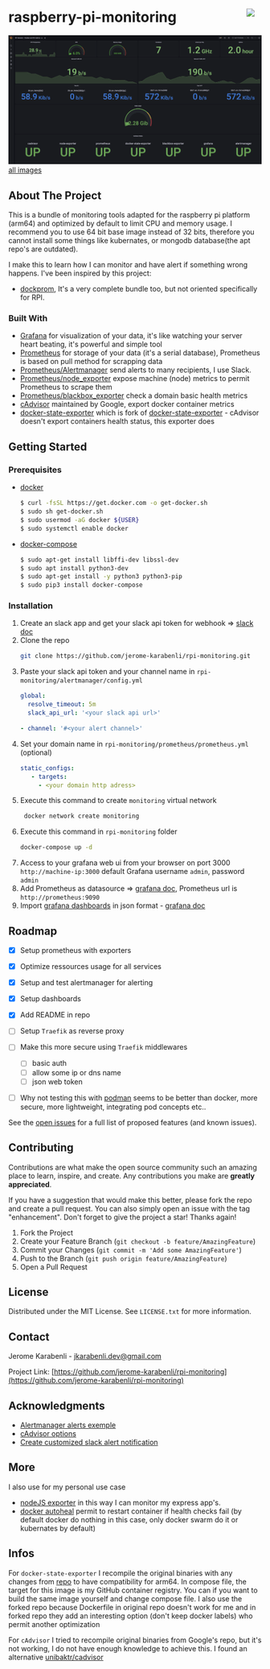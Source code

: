 # raspberry-pi-monitoring <img style="float: right;" src="https://upload.wikimedia.org/wikipedia/fr/3/3b/Raspberry_Pi_logo.svg" height="" width="30">



<div id="top"></div>

![](images/main-1.png)
[all images](https://github.com/jerome-karabenli/rpi-monitoring/tree/main/images)

<!-- ABOUT THE PROJECT -->
## About The Project

This is a bundle of monitoring tools adapted for the raspberry pi platform (arm64) and optimized by default to limit CPU and memory usage. I recommend you to use 64 bit base image instead of 32 bits, therefore you cannot install some things like kubernates, or mongodb database(the apt repo's are outdated).

I make this to learn how I can monitor and have alert if something wrong happens. I've been inspired by this project:
* [dockprom](https://github.com/stefanprodan/dockprom), It's a very complete bundle too, but not oriented specifically for RPI.


### Built With

* [Grafana](https://github.com/grafana/grafana) for visualization of your data, it's like watching your server heart beating, it's powerful and simple tool
* [Prometheus](https://github.com/prometheus/prometheus) for storage of your data (it's a serial database), Prometheus is based on pull method for scrapping data
* [Prometheus/Alertmanager](https://github.com/prometheus/alertmanager) send alerts to many recipients, I use Slack.
* [Prometheus/node_exporter](https://github.com/prometheus/node_exporter) expose machine (node) metrics to permit Prometheus to scrape them
* [Prometheus/blackbox_exporter](https://github.com/prometheus/blackbox_exporter) check a domain basic health metrics
* [cAdvisor](https://github.com/google/cadvisor) maintained by Google, export docker container metrics
* [docker-state-exporter](https://github.com/AdaptiveConsulting/docker_state_exporter) which is fork of [docker-state-exporter](https://github.com/karugaru/docker_state_exporter) - cAdvisor doesn't export containers health status, this exporter does


<!-- GETTING STARTED -->
## Getting Started
### Prerequisites

* [docker](https://docs.docker.com/get-docker/)
  ```sh
  $ curl -fsSL https://get.docker.com -o get-docker.sh
  $ sudo sh get-docker.sh
  $ sudo usermod -aG docker ${USER}
  $ sudo systemctl enable docker
  ```
* [docker-compose](https://dev.to/elalemanyo/how-to-install-docker-and-docker-compose-on-raspberry-pi-1mo)
  ```sh
  $ sudo apt-get install libffi-dev libssl-dev
  $ sudo apt install python3-dev
  $ sudo apt-get install -y python3 python3-pip
  $ sudo pip3 install docker-compose
  ```

### Installation

1. Create an slack app and get your slack api token for webhook => [slack doc](https://api.slack.com/messaging/webhooks)
2. Clone the repo
   ```sh
   git clone https://github.com/jerome-karabenli/rpi-monitoring.git
   ```
3. Paste your slack api token and your channel name in ``rpi-monitoring/alertmanager/config.yml``
   ```yaml
   global:
     resolve_timeout: 5m
     slack_api_url: '<your slack api url>'
   ```
   ```yaml
   - channel: '#<your alert channel>'
   ```
4. Set your domain name in ``rpi-monitoring/prometheus/prometheus.yml`` (optional)
   ```yml
   static_configs:
      - targets:
        - <your domain http adress>
   ```
5. Execute this command to create ``monitoring`` virtual network 
   ```sh
    docker network create monitoring
    ```
6. Execute this command in ``rpi-monitoring`` folder
    ```sh
    docker-compose up -d
    ```
7. Access to your grafana web ui from your browser on port 3000 ``http://machine-ip:3000`` default Grafana username ``admin``, password ``admin``
8. Add Prometheus as datasource => [grafana doc](https://grafana.com/docs/grafana/latest/datasources/add-a-data-source/), Prometheus url is ``http://prometheus:9090``
9. Import [grafana dashboards](https://github.com/jerome-karabenli/rpi-monitoring/tree/main/dashboards) in json format - [grafana doc](https://grafana.com/docs/grafana/latest/dashboards/export-import/#import-dashboard)



<!-- ROADMAP -->
## Roadmap

- [x] Setup prometheus with exporters
- [x] Optimize ressources usage for all services
- [x] Setup and test alertmanager for alerting
- [x] Setup dashboards
- [x] Add README in repo
- [ ] Setup ``Traefik`` as reverse proxy
- [ ] Make this more secure using ``Traefik`` middlewares
    - [ ] basic auth
    - [ ] allow some ip or dns name
    - [ ] json web token
- [ ] Why not testing this with [podman](https://podman.io/) seems to be better than docker, more secure, more lightweight, integrating pod concepts etc..


See the [open issues](https://github.com/jerome-karabenli/rpi-monitoring/issues) for a full list of proposed features (and known issues).


<!-- CONTRIBUTING -->
## Contributing

Contributions are what make the open source community such an amazing place to learn, inspire, and create. Any contributions you make are **greatly appreciated**.

If you have a suggestion that would make this better, please fork the repo and create a pull request. You can also simply open an issue with the tag "enhancement".
Don't forget to give the project a star! Thanks again!

1. Fork the Project
2. Create your Feature Branch (`git checkout -b feature/AmazingFeature`)
3. Commit your Changes (`git commit -m 'Add some AmazingFeature'`)
4. Push to the Branch (`git push origin feature/AmazingFeature`)
5. Open a Pull Request


<!-- LICENSE -->
## License

Distributed under the MIT License. See `LICENSE.txt` for more information.



<!-- CONTACT -->
## Contact

Jerome Karabenli - jkarabenli.dev@gmail.com

Project Link: [https://github.com/jerome-karabenli/rpi-monitoring](https://github.com/jerome-karabenli/rpi-monitoring)




<!-- ACKNOWLEDGMENTS -->
## Acknowledgments

* [Alertmanager alerts exemple](https://awesome-prometheus-alerts.grep.to/rules.html)
* [cAdvisor options](https://github.com/google/cadvisor/blob/master/docs/runtime_options.md)
* [Create customized slack alert notification](https://hodovi.cc/blog/creating-awesome-alertmanager-templates-for-slack/)


<!-- MORE -->
## More

I also use for my personal use case

* [nodeJS exporter](https://www.npmjs.com/package/express-prom-bundle) in this way I can monitor my express app's.
* [docker autoheal](https://hub.docker.com/r/willfarrell/autoheal/) permit to restart container if health checks fail (by default docker do nothing in this case, only docker swarm do it or kubernates by default)

## Infos
For ``docker-state-exporter`` I recompile the original binaries with any changes from [repo](https://github.com/AdaptiveConsulting/docker_state_exporter) to have compatibility for arm64. In compose file, the target for this image is my GitHub container registry. You can if you want to build the same image yourself and change compose file. 
I also use the forked repo because Dockerfile in original repo doesn't work for me and in forked repo they add an interesting option (don't keep docker labels) who permit another optimization


For ``cAdvisor`` I tried to recompile original binaries from Google's repo, but it's not working, I do not have enough knowledge to achieve this. I found an alternative [unibaktr/cadvisor](https://hub.docker.com/r/unibaktr/cadvisor)


